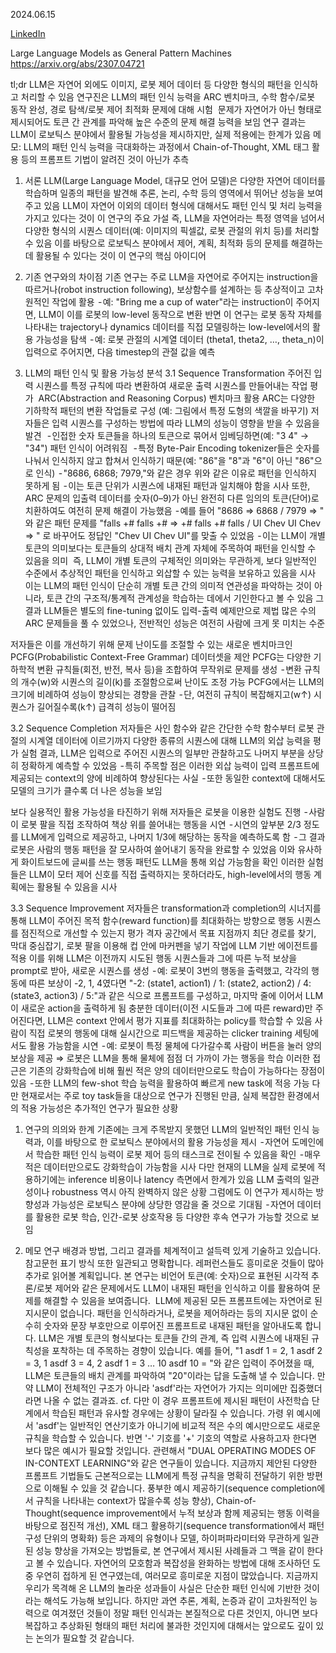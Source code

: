 2024.06.15

[LinkedIn](https://medium.com/@simple0314/llm%EC%9D%80-%ED%8C%A8%ED%84%B4%EC%9D%84-%EC%9D%BD%EB%8A%94%EB%8B%A4-7a52e7fde34e)

Large Language Models as General Pattern Machines
https://arxiv.org/abs/2307.04721

tl;dr
LLM은 자연어 외에도 이미지, 로봇 제어 데이터 등 다양한 형식의 패턴을 인식하고 처리할 수 있음
연구진은 LLM의 패턴 인식 능력을 ARC 벤치마크, 수학 함수/로봇 동작 완성, 경로 탐색/로봇 제어 최적화  문제에 대해 시험 
문제가 자연어가 아닌 형태로 제시되어도 토큰 간 관계를 파악해 높은 수준의 문제 해결 능력을 보임
연구 결과는 LLM이 로보틱스 분야에서 활용될 가능성을 제시하지만, 실제 적용에는 한계가 있음
메모: LLM의 패턴 인식 능력을 극대화하는 과정에서 Chain-of-Thought, XML 태그 활용 등의 프롬프트 기법이 알려진 것이 아닌가 추측

1. 서론
LLM(Large Language Model, 대규모 언어 모델)은 다양한 자연어 데이터를 학습하며 일종의 패턴을 발견해 추론, 논리, 수학 등의 영역에서 뛰어난 성능을 보여주고 있음
LLM이 자연어 이외의 데이터 형식에 대해서도 패턴 인식 및 처리 능력을 가지고 있다는 것이 이 연구의 주요 가설
즉, LLM을 자연어라는 특정 영역을 넘어서 다양한 형식의 시퀀스 데이터(예: 이미지의 픽셀값, 로봇 관절의 위치 등)를 처리할 수 있음
이를 바탕으로 로보틱스 분야에서 제어, 계획, 최적화 등의 문제를 해결하는데 활용될 수 있다는 것이 이 연구의 핵심 아이디어

1. 기존 연구와의 차이점
기존 연구는 주로 LLM을 자연어로 주어지는 instruction을 따르거나(robot instruction following), 보상함수를 설계하는 등 추상적이고 고차원적인 작업에 활용
 - 예: "Bring me a cup of water"라는 instruction이 주어지면, LLM이 이를 로봇의 low-level 동작으로 변환
반면 이 연구는 로봇 동작 자체를 나타내는 trajectory나 dynamics 데이터를 직접 모델링하는 low-level에서의 활용 가능성을 탐색
 - 예: 로봇 관절의 시계열 데이터 (theta1, theta2, …, theta_n)이 입력으로 주어지면, 다음 timestep의 관절 값을 예측

1. LLM의 패턴 인식 및 활용 가능성 분석
3.1 Sequence Transformation
주어진 입력 시퀀스를 특정 규칙에 따라 변환하여 새로운 출력 시퀀스를 만들어내는 작업 평가 
ARC(Abstraction and Reasoning Corpus) 벤치마크 활용
ARC는 다양한 기하학적 패턴의 변환 작업들로 구성 (예: 그림에서 특정 도형의 색깔을 바꾸기)
저자들은 입력 시퀀스를 구성하는 방법에 따라 LLM의 성능이 영향을 받을 수 있음을 발견 
 - 인접한 숫자 토큰들을 하나의 토큰으로 묶어서 임베딩하면(예: "3 4" → "34") 패턴 인식이 어려워짐 
 - 특정 Byte-Pair Encoding tokenizer들은 숫자를 나눠서 인식하지 않고 합쳐서 인식하기 때문(예: "86"을 "8"과 "6"이 아닌 "86"으로 인식)
 - "8686, 6868; 7979,"와 같은 경우 위와 같은 이유로 패턴을 인식하지 못하게 됨
 - 이는 토큰 단위가 시퀀스에 내재된 패턴과 일치해야 함을 시사
또한, ARC 문제의 입출력 데이터를 숫자(0–9)가 아닌 완전히 다른 임의의 토큰(단어)로 치환하여도 여전히 문제 해결이 가능했음
 - 예를 들어 "8686 ⇒ 6868 / 7979 ⇒ " 와 같은 패턴 문제를 "falls +# falls +# ⇒ +# falls +# falls / UI Chev UI Chev ⇒ " 로 바꾸어도 정답인 "Chev UI Chev UI"를 맞출 수 있었음
 - 이는 LLM이 개별 토큰의 의미보다는 토큰들의 상대적 배치 관계 자체에 주목하여 패턴을 인식할 수 있음을 의미 
즉, LLM이 개별 토큰의 구체적인 의미와는 무관하게, 보다 일반적인 수준에서 추상적인 패턴을 인식하고 외삽할 수 있는 능력을 보유하고 있음을 시사
이는 LLM의 패턴 인식이 단순히 개별 토큰 간의 의미적 연관성을 파악하는 것이 아니라, 토큰 간의 구조적/통계적 관계성을 학습하는 데에서 기인한다고 볼 수 있음
그 결과 LLM들은 별도의 fine-tuning 없이도 입력-출력 예제만으로 제법 많은 수의 ARC 문제들을 풀 수 있었으나, 전반적인 성능은 여전히 사람에 크게 못 미치는 수준

저자들은 이를 개선하기 위해 문제 난이도를 조절할 수 있는 새로운 벤치마크인 PCFG(Probabilistic Context-Free Grammar) 데이터셋을 제안
PCFG는 다양한 기하학적 변환 규칙들(회전, 반전, 복사 등)을 조합하여 무작위로 문제를 생성
 - 변환 규칙의 개수(w)와 시퀀스의 길이(k)를 조절함으로써 난이도 조정 가능
PCFG에서는 LLM의 크기에 비례하여 성능이 향상되는 경향을 관찰
 - 단, 여전히 규칙이 복잡해지고(w↑) 시퀀스가 길어질수록(k↑) 급격히 성능이 떨어짐

3.2 Sequence Completion
저자들은 사인 함수와 같은 간단한 수학 함수부터 로봇 관절의 시계열 데이터에 이르기까지 다양한 종류의 시퀀스에 대해 LLM의 외삽 능력을 평가
실험 결과, LLM은 입력으로 주어진 시퀀스의 일부만 관찰하고도 나머지 부분을 상당히 정확하게 예측할 수 있었음
 - 특히 주목할 점은 이러한 외삽 능력이 입력 프롬프트에 제공되는 context의 양에 비례하여 향상된다는 사실
 - 또한 동일한 context에 대해서도 모델의 크기가 클수록 더 나은 성능을 보임

보다 실용적인 활용 가능성을 타진하기 위해 저자들은 로봇을 이용한 실험도 진행
 - 사람이 로봇 팔을 직접 조작하여 책상 위를 쓸어내는 행동을 시연
 - 시연의 앞부분 2/3 정도를 LLM에게 입력으로 제공하고, 나머지 1/3에 해당하는 동작을 예측하도록 함
 - 그 결과 로봇은 사람의 행동 패턴을 잘 모사하여 쓸어내기 동작을 완료할 수 있었음
이와 유사하게 화이트보드에 글씨를 쓰는 행동 패턴도 LLM을 통해 외삽 가능함을 확인
이러한 실험들은 LLM이 모터 제어 신호를 직접 출력하지는 못하더라도, high-level에서의 행동 계획에는 활용될 수 있음을 시사

3.3 Sequence Improvement
저자들은 transformation과 completion의 시너지를 통해 LLM이 주어진 목적 함수(reward function)를 최대화하는 방향으로 행동 시퀀스를 점진적으로 개선할 수 있는지 평가
격자 공간에서 목표 지점까지 최단 경로를 찾기, 막대 중심잡기, 로봇 팔을 이용해 컵 안에 마커펜을 넣기 작업에 LLM 기반 에이전트를 적용
이를 위해 LLM은 이전까지 시도된 행동 시퀀스들과 그에 따른 누적 보상을 prompt로 받아, 새로운 시퀀스를 생성
 - 예: 로봇이 3번의 행동을 출력했고, 각각의 행동에 따른 보상이 -2, 1, 4였다면 "-2: (state1, action1) / 1: (state2, action2) / 4: (state3, action3) / 5:"과 같은 식으로 프롬프트를 구성하고, 마지막 줄에 이어서 LLM이 새로운 action을 출력하게 됨
충분한 데이터(이전 시도들과 그에 따른 reward)만 주어진다면, LLM은 context 안에서 평가 지표를 최대화하는 policy를 학습할 수 있음
사람이 직접 로봇의 행동에 대해 실시간으로 피드백을 제공하는 clicker training 세팅에서도 활용 가능함을 시연
 - 예: 로봇이 특정 물체에 다가갈수록 사람이 버튼을 눌러 양의 보상을 제공 ⇒ 로봇은 LLM을 통해 물체에 점점 더 가까이 가는 행동을 학습
이러한 접근은 기존의 강화학습에 비해 훨씬 적은 양의 데이터만으로도 학습이 가능하다는 장점이 있음
 - 또한 LLM의 few-shot 학습 능력을 활용하여 빠르게 new task에 적응 가능
다만 현재로서는 주로 toy task들을 대상으로 연구가 진행된 만큼, 실제 복잡한 환경에서의 적용 가능성은 추가적인 연구가 필요한 상황

1. 연구의 의의와 한계
기존에는 크게 주목받지 못했던 LLM의 일반적인 패턴 인식 능력과, 이를 바탕으로 한 로보틱스 분야에서의 활용 가능성을 제시
 - 자연어 도메인에서 학습한 패턴 인식 능력이 로봇 제어 등의 태스크로 전이될 수 있음을 확인
 - 매우 적은 데이터만으로도 강화학습이 가능함을 시사
다만 현재의 LLM을 실제 로봇에 적용하기에는 inference 비용이나 latency 측면에서 한계가 있음
LLM 출력의 일관성이나 robustness 역시 아직 완벽하지 않은 상황
그럼에도 이 연구가 제시하는 방향성과 가능성은 로보틱스 분야에 상당한 영감을 줄 것으로 기대됨
 - 자연어 데이터를 활용한 로봇 학습, 인간-로봇 상호작용 등 다양한 후속 연구가 가능할 것으로 보임

1. 메모
연구 배경과 방법, 그리고 결과를 체계적이고 설득력 있게 기술하고 있습니다. 참고문헌 표기 방식 또한 일관되고 명확합니다. 레퍼런스들도 흥미로운 것들이 많아 추가로 읽어볼 계획입니다.
본 연구는 비언어 토큰(예: 숫자)으로 표현된 시각적 추론/로봇 제어와 같은 문제에서도 LLM이 내재된 패턴을 인식하고 이를 활용하여 문제를 해결할 수 있음을 보여줍니다.
 LLM에 제공된 모든 프롬프트에는 자연어로 된 지시문이 없습니다. 패턴을 인식하라거나, 로봇을 제어하라는 등의 지시문 없이 순수히 숫자와 문장 부호만으로 이루어진 프롬프트로 내재된 패턴을 알아내도록 합니다.
LLM은 개별 토큰의 형식보다는 토큰들 간의 관계, 즉 입력 시퀀스에 내재된 규칙성을 포착하는 데 주목하는 경향이 있습니다.
예를 들어, "1 asdf 1 = 2, 1 asdf 2 = 3, 1 asdf 3 = 4, 2 asdf 1 = 3 … 10 asdf 10 = "와 같은 입력이 주어졌을 때, LLM은 토큰들의 배치 관계를 파악하여 "20"이라는 답을 도출해 낼 수 있습니다. 만약 LLM이 전체적인 구조가 아니라 'asdf'라는 자연어가 가지는 의미에만 집중했더라면 나올 수 없는 결과죠.
cf. 다만 이 경우 프롬프트에 제시된 패턴이 사전학습 단계에서 학습된 패턴과 유사할 경우에는 상황이 달라질 수 있습니다. 가령 위 예시에서 'asdf'는 일반적인 연산기호가 아니기에 비교적 적은 수의 예시만으로도 새로운 규칙을 학습할 수 있습니다. 반면 '-' 기호를 '+' 기호의 역할로 사용하고자 한다면 보다 많은 예시가 필요할 것입니다. 관련해서 "DUAL OPERATING MODES OF IN-CONTEXT LEARNING"와 같은 연구들이 있습니다.
지금까지 제안된 다양한 프롬프트 기법들도 근본적으로는 LLM에게 특정 규칙을 명확히 전달하기 위한 방편으로 이해될 수 있을 것 같습니다. 풍부한 예시 제공하기(sequence completion에서 규칙을 나타내는 context가 많을수록 성능 향상), Chain-of-Thought(sequence improvement에서 누적 보상과 함께 제공되는 행동 이력을 바탕으로 점진적 개선), XML 태그 활용하기(sequence transformation에서 패턴 구성 단위의 명확화) 등은 과제의 유형이나 모델, 하이퍼파라미터와 무관하게 일관된 성능 향상을 가져오는 방법들로, 본 연구에서 제시된 사례들과 그 맥을 같이 한다고 볼 수 있습니다.
자연어의 모호함과 복잡성을 완화하는 방법에 대해 조사하던 도중 우연히 접하게 된 연구였는데, 여러모로 흥미로운 지점이 많았습니다. 지금까지 우리가 목격해 온 LLM의 놀라운 성과들이 사실은 단순한 패턴 인식에 기반한 것이라는 해석도 가능해 보입니다. 하지만 과연 추론, 계획, 논증과 같이 고차원적인 능력으로 여겨졌던 것들이 정말 패턴 인식과는 본질적으로 다른 것인지, 아니면 보다 복잡하고 추상화된 형태의 패턴 처리에 불과한 것인지에 대해서는 앞으로도 깊이 있는 논의가 필요할 것 같습니다.